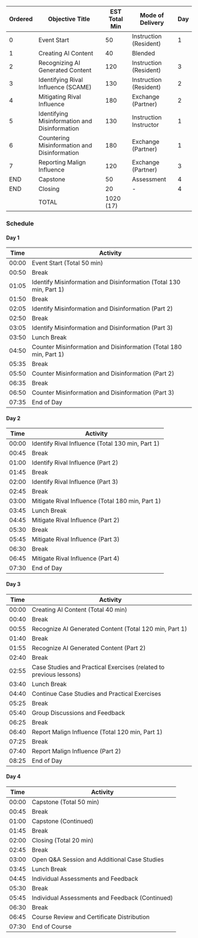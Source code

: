 | Ordered | Objective Title                               | EST Total Min | Mode of Delivery       | Day |
| ------- | --------------------------------------------- | ------------- | ---------------------- | --- |
| 0       | Event Start                                   | 50            | Instruction (Resident) | 1   |
| 1       | Creating AI Content                           | 40            | Blended                |     |
| 2       | Recognizing AI Generated Content              | 120           | Instruction (Resident) | 3   |
| 3       | Identifying Rival Influence (SCAME)           | 130           | Instruction (Resident) | 2   |
| 4       | Mitigating Rival Influence                    | 180           | Exchange (Partner)     | 2   |
| 5       | Identifying Misinformation and Disinformation | 130           | Instruction Instructor | 1   |
| 6       | Countering Misinformation and Disinformation  | 180           | Exchange (Partner)     | 1   |
| 7       | Reporting Malign Influence                    | 120           | Exchange (Partner)     | 3   |
| END     | Capstone                                      | 50            | Assessment             | 4   |
| END     | Closing                                       | 20            | -                      | 4   |
|         | TOTAL                                         | 1020 (17)     |                        |     |

### Schedule

#### Day 1
| Time   | Activity                                           |
|--------|----------------------------------------------------|
| 00:00  | Event Start (Total 50 min)                         |
| 00:50  | Break                                              |
| 01:05  | Identify Misinformation and Disinformation (Total 130 min, Part 1)|
| 01:50  | Break                                              |
| 02:05  | Identify Misinformation and Disinformation (Part 2)|
| 02:50  | Break                                              |
| 03:05  | Identify Misinformation and Disinformation (Part 3)|
| 03:50  | Lunch Break                                        |
| 04:50  | Counter Misinformation and Disinformation (Total 180 min, Part 1)|
| 05:35  | Break                                              |
| 05:50  | Counter Misinformation and Disinformation (Part 2) |
| 06:35  | Break                                              |
| 06:50  | Counter Misinformation and Disinformation (Part 3) |
| 07:35  | End of Day                                         |

#### Day 2
| Time   | Activity                                           |
|--------|----------------------------------------------------|
| 00:00  | Identify Rival Influence (Total 130 min, Part 1)   |
| 00:45  | Break                                              |
| 01:00  | Identify Rival Influence (Part 2)                  |
| 01:45  | Break                                              |
| 02:00  | Identify Rival Influence (Part 3)                  |
| 02:45  | Break                                              |
| 03:00  | Mitigate Rival Influence (Total 180 min, Part 1)   |
| 03:45  | Lunch Break                                        |
| 04:45  | Mitigate Rival Influence (Part 2)                  |
| 05:30  | Break                                              |
| 05:45  | Mitigate Rival Influence (Part 3)                  |
| 06:30  | Break                                              |
| 06:45  | Mitigate Rival Influence (Part 4)                  |
| 07:30  | End of Day                                         |

#### Day 3
| Time   | Activity                                                            |
|--------|---------------------------------------------------------------------|
| 00:00  | Creating AI Content (Total 40 min)                                  |
| 00:40  | Break                                                               |
| 00:55  | Recognize AI Generated Content (Total 120 min, Part 1)              |
| 01:40  | Break                                                               |
| 01:55  | Recognize AI Generated Content (Part 2)                             |
| 02:40  | Break                                                               |
| 02:55  | Case Studies and Practical Exercises (related to previous lessons)  |
| 03:40  | Lunch Break                                                         |
| 04:40  | Continue Case Studies and Practical Exercises                       |
| 05:25  | Break                                                               |
| 05:40  | Group Discussions and Feedback                                      |
| 06:25  | Break                                                               |
| 06:40  | Report Malign Influence (Total 120 min, Part 1)                     |
| 07:25  | Break                                                               |
| 07:40  | Report Malign Influence (Part 2)                                    |
| 08:25  | End of Day                                                          |

#### Day 4
| Time   | Activity                                           |
|--------|----------------------------------------------------|
| 00:00  | Capstone (Total 50 min)                            |
| 00:45  | Break                                              |
| 01:00  | Capstone (Continued)                               |
| 01:45  | Break                                              |
| 02:00  | Closing (Total 20 min)                             |
| 02:45  | Break                                              |
| 03:00  | Open Q&A Session and Additional Case Studies       |
| 03:45  | Lunch Break                                        |
| 04:45  | Individual Assessments and Feedback                |
| 05:30  | Break                                              |
| 05:45  | Individual Assessments and Feedback (Continued)    |
| 06:30  | Break                                              |
| 06:45  | Course Review and Certificate Distribution         |
| 07:30  | End of Course                                      |
